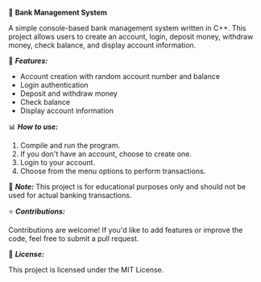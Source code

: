 🏦 **Bank Management System**

A simple console-based bank management system written in C++. This project allows users to create an account, login, deposit money, withdraw money, check balance, and display account information.

💸 _**Features:**_

- Account creation with random account number and balance
- Login authentication
- Deposit and withdraw money
- Check balance
- Display account information

📊 _**How to use:**_

1. Compile and run the program.
2. If you don't have an account, choose to create one.
3. Login to your account.
4. Choose from the menu options to perform transactions.

📝 _**Note:**_ This project is for educational purposes only and should not be used for actual banking transactions.

⭐ _**Contributions:**_

Contributions are welcome! If you'd like to add features or improve the code, feel free to submit a pull request.

🪪 _**License:**_

This project is licensed under the MIT License.
